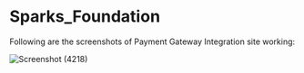# Sparks_Foundation

Following are the screenshots of Payment Gateway Integration site working:

![Screenshot (4218)](https://user-images.githubusercontent.com/70251316/145708715-705119b5-41a5-4af8-b70c-1118bae10f2c.png)

